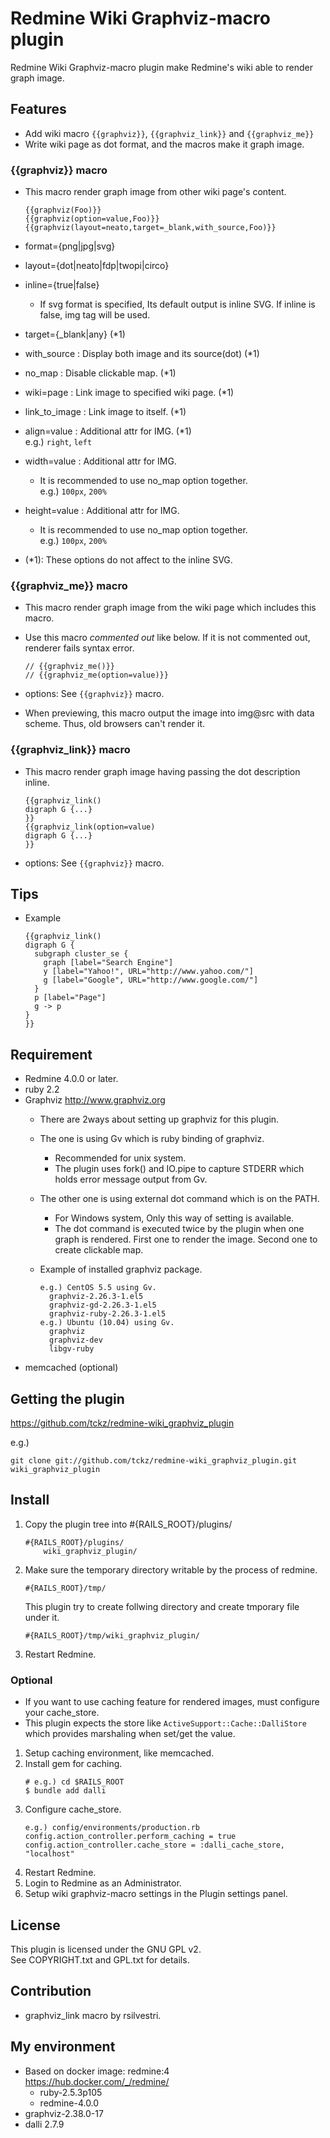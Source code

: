 Redmine Wiki Graphviz-macro plugin
===

Redmine Wiki Graphviz-macro plugin make Redmine's wiki able to render graph image.

## Features

* Add wiki macro ```{{graphviz}}```, ```{{graphviz_link}}``` and ```{{graphviz_me}}```
* Write wiki page as dot format, and the macros make it graph image.

### {{graphviz}} macro

* This macro render graph image from other wiki page's content.

	```
    {{graphviz(Foo)}}
    {{graphviz(option=value,Foo)}}
    {{graphviz(layout=neato,target=_blank,with_source,Foo)}}
	```

* format={png|jpg|svg}
* layout={dot|neato|fdp|twopi|circo}
* inline={true|false}
	* If svg format is specified, Its default output is inline SVG. If inline is false, img tag will be used.
* target={_blank|any} (*1)
* with_source : Display both image and its source(dot) (*1)
* no_map : Disable clickable map. (*1)
* wiki=page : Link image to specified wiki page. (*1)
* link_to_image : Link image to itself. (*1)
* align=value : Additional attr for IMG. (*1)  
   e.g.) ```right```, ```left```
* width=value : Additional attr for IMG.   
	*  It is recommended to use no_map option together.  
       e.g.) ```100px```, ```200%```
* height=value : Additional attr for IMG. 
	* It is recommended to use no_map option together.  
      e.g.) ```100px```, ```200%```
* (*1): These options do not affect to the inline SVG.

### {{graphviz_me}} macro

* This macro render graph image from the wiki page which includes this macro. 
* Use this macro *commented out* like below. If it is not commented out, renderer fails syntax error.

	```
    // {{graphviz_me()}}
    // {{graphviz_me(option=value)}}
	```

* options: See ```{{graphviz}}``` macro.
* When previewing, this macro output the image into img@src with data scheme. Thus, old browsers can't render it.

### {{graphviz_link}} macro

* This macro render graph image having passing the dot description inline. 

	```
    {{graphviz_link()
    digraph G {...}
    }}
    {{graphviz_link(option=value)
    digraph G {...}
    }}
	```

* options: See ```{{graphviz}}``` macro.

## Tips

* Example

	```
    {{graphviz_link()
    digraph G {
      subgraph cluster_se {
        graph [label="Search Engine"]
        y [label="Yahoo!", URL="http://www.yahoo.com/"]
        g [label="Google", URL="http://www.google.com/"]
      }
      p [label="Page"]
      g -> p
    }
    }}
	```

## Requirement

* Redmine 4.0.0 or later.
* ruby 2.2
* Graphviz  http://www.graphviz.org
	* There are 2ways about setting up graphviz for this plugin.
	* The one is using Gv which is ruby binding of graphviz.
		* Recommended for unix system.
		* The plugin uses fork() and IO.pipe to capture STDERR which holds error message output from Gv.
	* The other one is using external dot command which is on the PATH.
		* For Windows system, Only this way of setting is available.
		* The dot command is executed twice by the plugin when one graph is rendered. First one to render the image. Second one to create clickable map.

  * Example of installed graphviz package.
    ```
    e.g.) CentOS 5.5 using Gv.
      graphviz-2.26.3-1.el5
      graphviz-gd-2.26.3-1.el5
      graphviz-ruby-2.26.3-1.el5
    e.g.) Ubuntu (10.04) using Gv.
      graphviz
      graphviz-dev
      libgv-ruby
    ```
* memcached (optional)

## Getting the plugin

https://github.com/tckz/redmine-wiki_graphviz_plugin

e.g.)
```
git clone git://github.com/tckz/redmine-wiki_graphviz_plugin.git wiki_graphviz_plugin
```


## Install

1. Copy the plugin tree into #{RAILS_ROOT}/plugins/

	```
    #{RAILS_ROOT}/plugins/
        wiki_graphviz_plugin/
	```
2. Make sure the temporary directory writable by the process of redmine.

	```
    #{RAILS_ROOT}/tmp/
	```

	This plugin try to create follwing directory and create tmporary file under it.

	```
    #{RAILS_ROOT}/tmp/wiki_graphviz_plugin/
	```

3. Restart Redmine.

### Optional

* If you want to use caching feature for rendered images, must configure your cache_store.
* This plugin expects the store like ```ActiveSupport::Cache::DalliStore``` which provides marshaling when set/get the value. 

<!-- dummy for breaking list -->

1. Setup caching environment, like memcached.
1. Install gem for caching.
   ```
   # e.g.) cd $RAILS_ROOT
   $ bundle add dalli
   ```
1. Configure cache_store.
   ```
   e.g.) config/environments/production.rb
   config.action_controller.perform_caching = true
   config.action_controller.cache_store = :dalli_cache_store, "localhost"
   ```
1. Restart Redmine.
1. Login to Redmine as an Administrator.
1. Setup wiki graphviz-macro settings in the Plugin settings panel.

## License

This plugin is licensed under the GNU GPL v2.  
See COPYRIGHT.txt and GPL.txt for details.

## Contribution

* graphviz_link macro by rsilvestri.

## My environment

* Based on docker image: redmine:4  
  https://hub.docker.com/_/redmine/
  * ruby-2.5.3p105
  * redmine-4.0.0
* graphviz-2.38.0-17
* dalli 2.7.9


